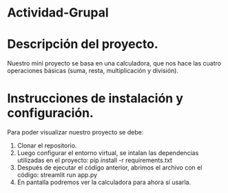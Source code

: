 # Actividad-Grupal

# Descripción del proyecto.

Nuestro mini proyecto se basa en una calculadora, que nos hace las cuatro operaciones básicas (suma, resta, multiplicación y división).

# Instrucciones de instalación y configuración.
Para poder visualizar nuestro proyecto se debe:

1) Clonar el repositorio.
2) Luego configurar el entorno virtual, se intalan las dependencias utilizadas en el proyecto: pip install -r requirements.txt
3) Después de ejecutar el código anterior, abrimos el archivo con el código: streamlit run app.py
4) En pantalla podremos ver la calculadora para ahora sí usarla.






